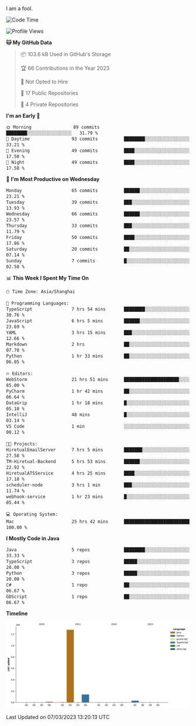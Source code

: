 I am a fool.

<!--START_SECTION:waka-->
![Code Time](http://img.shields.io/badge/Code%20Time-153%20hrs%2013%20mins-blue)

![Profile Views](http://img.shields.io/badge/Profile%20Views-23-blue)

**🐱 My GitHub Data** 

> 📦 103.6 kB Used in GitHub's Storage 
 > 
> 🏆 66 Contributions in the Year 2023
 > 
> 🚫 Not Opted to Hire
 > 
> 📜 17 Public Repositories 
 > 
> 🔑 4 Private Repositories 
 > 
**I'm an Early 🐤** 

```text
🌞 Morning                89 commits          ████████░░░░░░░░░░░░░░░░░   31.79 % 
🌆 Daytime                93 commits          ████████░░░░░░░░░░░░░░░░░   33.21 % 
🌃 Evening                49 commits          ████░░░░░░░░░░░░░░░░░░░░░   17.50 % 
🌙 Night                  49 commits          ████░░░░░░░░░░░░░░░░░░░░░   17.50 % 
```
📅 **I'm Most Productive on Wednesday** 

```text
Monday                   65 commits          ██████░░░░░░░░░░░░░░░░░░░   23.21 % 
Tuesday                  39 commits          ███░░░░░░░░░░░░░░░░░░░░░░   13.93 % 
Wednesday                66 commits          ██████░░░░░░░░░░░░░░░░░░░   23.57 % 
Thursday                 33 commits          ███░░░░░░░░░░░░░░░░░░░░░░   11.79 % 
Friday                   50 commits          ████░░░░░░░░░░░░░░░░░░░░░   17.86 % 
Saturday                 20 commits          ██░░░░░░░░░░░░░░░░░░░░░░░   07.14 % 
Sunday                   7 commits           █░░░░░░░░░░░░░░░░░░░░░░░░   02.50 % 
```


📊 **This Week I Spent My Time On** 

```text
🕑︎ Time Zone: Asia/Shanghai

💬 Programming Languages: 
TypeScript               7 hrs 54 mins       ████████░░░░░░░░░░░░░░░░░   30.76 % 
JavaScript               6 hrs 5 mins        ██████░░░░░░░░░░░░░░░░░░░   23.69 % 
YAML                     3 hrs 15 mins       ███░░░░░░░░░░░░░░░░░░░░░░   12.66 % 
Markdown                 2 hrs               ██░░░░░░░░░░░░░░░░░░░░░░░   07.78 % 
Python                   1 hr 33 mins        ██░░░░░░░░░░░░░░░░░░░░░░░   06.05 % 

🔥 Editors: 
WebStorm                 21 hrs 51 mins      █████████████████████░░░░   85.00 % 
PyCharm                  1 hr 42 mins        ██░░░░░░░░░░░░░░░░░░░░░░░   06.64 % 
DataGrip                 1 hr 18 mins        █░░░░░░░░░░░░░░░░░░░░░░░░   05.10 % 
IntelliJ                 48 mins             █░░░░░░░░░░░░░░░░░░░░░░░░   03.14 % 
VS Code                  1 min               ░░░░░░░░░░░░░░░░░░░░░░░░░   00.12 % 

🐱‍💻 Projects: 
HiretualEmailServer      7 hrs 5 mins        ███████░░░░░░░░░░░░░░░░░░   27.58 % 
TM-Hiretual-Backend      5 hrs 53 mins       ██████░░░░░░░░░░░░░░░░░░░   22.92 % 
HiretualATSService       4 hrs 25 mins       ████░░░░░░░░░░░░░░░░░░░░░   17.18 % 
scheduler-node           3 hrs 1 min         ███░░░░░░░░░░░░░░░░░░░░░░   11.74 % 
webhook-service          1 hr 23 mins        █░░░░░░░░░░░░░░░░░░░░░░░░   05.44 % 

💻 Operating System: 
Mac                      25 hrs 42 mins      █████████████████████████   100.00 % 
```

**I Mostly Code in Java** 

```text
Java                     5 repos             ████████░░░░░░░░░░░░░░░░░   33.33 % 
TypeScript               3 repos             █████░░░░░░░░░░░░░░░░░░░░   20.00 % 
Python                   3 repos             █████░░░░░░░░░░░░░░░░░░░░   20.00 % 
C#                       1 repo              ██░░░░░░░░░░░░░░░░░░░░░░░   06.67 % 
GDScript                 1 repo              ██░░░░░░░░░░░░░░░░░░░░░░░   06.67 % 
```



**Timeline**

![Lines of Code chart](https://raw.githubusercontent.com/VeejaLiu/VeejaLiu/master/assets/bar_graph.png)


 Last Updated on 07/03/2023 13:20:13 UTC
<!--END_SECTION:waka-->
